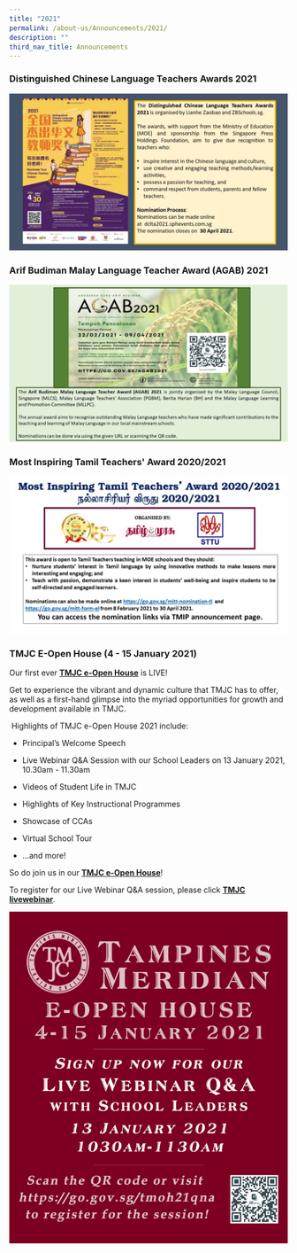 ```yaml
---
title: "2021"
permalink: /about-us/Announcements/2021/
description: ""
third_nav_title: Announcements
---
```

### Distinguished Chinese Language Teachers Awards 2021
![](/images/Announcement_DCLTA%202021.jpeg)

### Arif Budiman Malay Language Teacher Award (AGAB) 2021
![](/images/AGAB%202021_220221-090421_edited.jpeg)

### Most Inspiring Tamil Teachers' Award 2020/2021

![](/images/Announcement_Most%20Inspiring%20Tamil%20Teacher%20Award%202020-2021.jpeg)

### TMJC E-Open House (4 - 15 January 2021)


Our first ever **[TMJC e-Open House](https://sites.google.com/tmjc.edu.sg/e-openhouse2021)** is LIVE!  

  
Get to experience the vibrant and dynamic culture that TMJC has to offer, as well as a first-hand glimpse into the myriad opportunities for growth and development available in TMJC.  

 Highlights of TMJC e-Open House 2021 include:  
  
* Principal’s Welcome Speech

* Live Webinar Q&A Session with our School Leaders on 13 January 2021, 10.30am - 11.30am

* Videos of Student Life in TMJC

* Highlights of Key Instructional Programmes

* Showcase of CCAs

* Virtual School Tour

*  …and more!  
  
So do join us in our **[TMJC e-Open House](https://sites.google.com/tmjc.edu.sg/e-openhouse2021)**!  
  
To register for our Live Webinar Q&A session, please click **[TMJC livewebinar](https://go.gov.sg/tmoh21qna)**.

![](/images/Announcement_TMJC%20e-Open%20House_2021.jpeg)